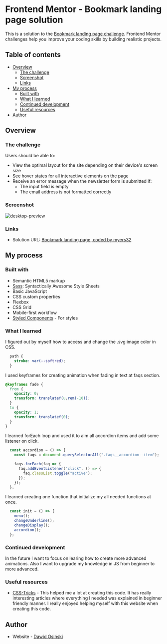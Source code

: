 # Frontend Mentor - Bookmark landing page solution

This is a solution to the [Bookmark landing page challenge](https://www.frontendmentor.io/challenges/bookmark-landing-page-5d0b588a9edda32581d29158). 
Frontend Mentor challenges help you improve your coding skills by building realistic projects. 

## Table of contents

- [Overview](#overview)
  - [The challenge](#the-challenge)
  - [Screenshot](#screenshot)
  - [Links](#links)
- [My process](#my-process)
  - [Built with](#built-with)
  - [What I learned](#what-i-learned)
  - [Continued development](#continued-development)
  - [Useful resources](#useful-resources)
- [Author](#author)

## Overview

### The challenge

Users should be able to:

- View the optimal layout for the site depending on their device's screen size
- See hover states for all interactive elements on the page
- Receive an error message when the newsletter form is submitted if:
  - The input field is empty
  - The email address is not formatted correctly

### Screenshot
![desktop-preview](https://github.com/myers32/Bookmark-landing-page/assets/122280628/bd0cff59-d314-43c2-85a7-b11851bb4b58)

### Links

- Solution URL: [Bookmark landing page, coded by myers32](https://myers32.github.io/Bookmark-landing-page/)

## My process

### Built with

- Semantic HTML5 markup
- [Sass](https://sass-lang.com/): Syntactically Awesome Style Sheets 
- Basic JavaScript
- CSS custom properties
- Flexbox
- CSS Grid
- Mobile-first workflow
- [Styled Components](https://styled-components.com/) - For styles

### What I learned

I figured out by myself how to access and change the .svg image color in CSS.

```css
  path {
    stroke: var(--softred);
  }
```

I used keyframes for creating animation when fading in text at faqs section.

```css
@keyframes fade {
  from {
    opacity: 0;
    transform: translateY(u.rem(-10));
  }
  to {
    opacity: 1;
    transform: translateY(0);
  }
}
```

I learned forEach loop and used it to aim all accordion items and add some listener on click.

```js
  const accordion = () => {
    const faqs = document.querySelectorAll(".faqs__accordion--item");

    faqs.forEach(faq => {
      faq.addEventListener("click", () => {
        faq.classList.toggle("active");
      });
    });
  };
```

I learned creating one function that initialize my all needed functions at once.

```js
  const init = () => {
    menu();
    changeUnderline();
    changeDisplay();
    accordion();
  };
```

### Continued development
In the future I want to focus on learing how to create more advanced animations.
Also I want to upgrade my knowledge in JS from beginner to more advanced. 

### Useful resources

- [CSS-Tricks](https://www.css-tricks.com) - This helped me a lot at creating this code. It has really interesting articles where everything I needed was explained in beginner friendly manner. I really enjoyed helping myself with this website when creating this code.

## Author

- Website - [Dawid Osiński](https://github.com/myers32)
